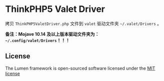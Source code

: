 # ThinkPHP5 Valet Driver

拷贝 `ThinkPHP5ValetDriver.php` 文件到 `valet` 驱动文件夹 `~/.valet/Drivers` 。

**备注：Mojave 10.14 及以上版本驱动文件夹为：`~/.config/valet/Drivers`！！！**

## License

The Lumen framework is open-sourced software licensed under the [MIT license](http://opensource.org/licenses/MIT)
